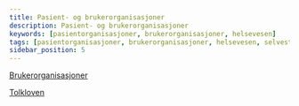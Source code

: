 ```yaml
---
title: Pasient- og brukerorganisasjoner
description: Pasient- og brukerorganisasjoner
keywords: [pasientorganisasjoner, brukerorganisasjoner, helsevesen]
tags: [pasientorganisasjoner, brukerorganisasjoner, helsevesen, selvestudier 1]
sidebar_position: 5
---
```


[Brukerorganisasjoner](https://mestring.no/helsepedagogikk/brukermedvirkning/brukerorganisasjoner/)

[Tolkloven](https://lovdata.no/dokument/NL/lov/2021-06-11-79?q=tolk)